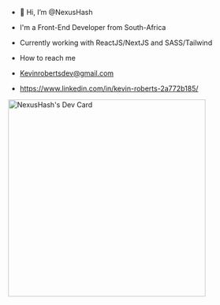 - 👋 Hi, I’m @NexusHash
- I'm a Front-End Developer from South-Africa
- Currently working with ReactJS/NextJS and SASS/Tailwind

- How to reach me 
- Kevinrobertsdev@gmail.com
- https://www.linkedin.com/in/kevin-roberts-2a772b185/


<a href="https://app.daily.dev/NexusHash"><img src="https://api.daily.dev/devcards/4bff957cef784b4ba38ea2e5b12dfcb1.png?r=2gt" width="400" alt="NexusHash's Dev Card"/></a>

